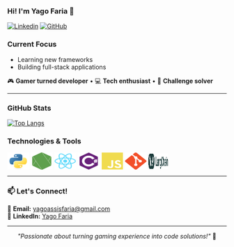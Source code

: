 ### Hi! I'm Yago Faria 🖖

[![Linkedin](https://img.shields.io/badge/LinkedIn-0077B5?style=for-the-badge&logo=linkedin&logoColor=white)](https://www.linkedin.com/in/yago-faria/)
[![GitHub](https://img.shields.io/badge/GitHub-100000?style=for-the-badge&logo=github&logoColor=white)](https://github.com/Vaftir)

### Current Focus
- Learning new frameworks
- Building full-stack applications

🎮 **Gamer turned developer** • 💻 **Tech enthusiast** • 🚀 **Challenge solver**

---



### GitHub Stats
<div align="left">
  
[![Top Langs](https://github-readme-stats.vercel.app/api/top-langs/?username=Vaftir&layout=compact&theme=dracula&hide_border=true)](https://github.com/anuraghazra/github-readme-stats)

</div>

### Technologies & Tools

<div style="display: inline_block">
  <img align="center" alt="Python" height="40" width="50" src="https://raw.githubusercontent.com/devicons/devicon/master/icons/python/python-original.svg">
  <img align="center" alt="Node.js" height="40" width="50" src="https://raw.githubusercontent.com/devicons/devicon/master/icons/nodejs/nodejs-plain.svg">
  <img align="center" alt="React" height="40" width="50" src="https://raw.githubusercontent.com/devicons/devicon/master/icons/react/react-original.svg">
  <img align="center" alt="C#" height="40" width="50" src="https://raw.githubusercontent.com/devicons/devicon/master/icons/csharp/csharp-plain.svg">
  <img align="center" alt="JavaScript" height="40" width="50" src="https://raw.githubusercontent.com/devicons/devicon/master/icons/javascript/javascript-plain.svg">
  <img align="center" alt="Git" height="40" width="50" src="https://raw.githubusercontent.com/devicons/devicon/master/icons/git/git-original.svg">
  <img align="center" alt="LangChain" height="35" width="45" src="https://raw.githubusercontent.com/langchain-ai/langchain/master/docs/static/img/logo-dark.svg">
</div>

---

### 📫 Let's Connect!

📧 **Email:** yagoassisfaria@gmail.com  
💼 **LinkedIn:** [Yago Faria](https://www.linkedin.com/in/yago-faria/)

---

<div align="center">
  
*"Passionate about turning gaming experience into code solutions!"* 🎯

</div>
